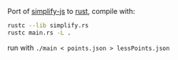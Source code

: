 Port of [simplify-js](https://github.com/mourner/simplify-js) to [rust](https://github.com/mozilla/rust), compile with:

```bash
rustc --lib simplify.rs
rustc main.rs -L .
```

run with `./main < points.json > lessPoints.json`



